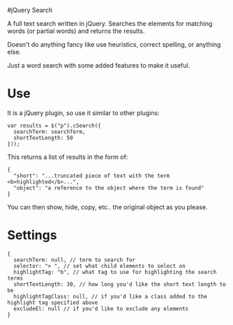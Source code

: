 #jQuery Search

A full text search written in jQuery. Searches the elements 
for matching words (or partial words) and returns the results.

Doesn't do anything fancy like use heuristics, correct spelling, or anything else.

Just a word search with some added features to make it useful. 

# Use

It is a jQuery plugin, so use it similar to other plugins:

    var results = $("p").cSearch({
      searchTerm: searchTerm,
      shortTextLength: 50
    }));

This returns a list of results in the form of:

    {
      "short": "...truncated piece of text with the term <b>highlighted</b>...",
      "object": "a reference to the object where the term is found"
    }

You can then show, hide, copy, etc.. the original object as you please. 

# Settings

    {
      searchTerm: null, // term to search for
      selector: "> ", // set what child elements to select on
      highlightTag: "b", // what tag to use for highlighting the search terms
      shortTextLength: 30, // how long you'd like the short text length to be
      highlightTagClass: null, // if you'd like a class added to the highlight tag specified above
      excludeEl: null // if you'd like to exclude any elements
    }